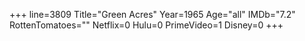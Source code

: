 +++
line=3809
Title="Green Acres"
Year=1965
Age="all"
IMDb="7.2"
RottenTomatoes=""
Netflix=0
Hulu=0
PrimeVideo=1
Disney=0
+++

